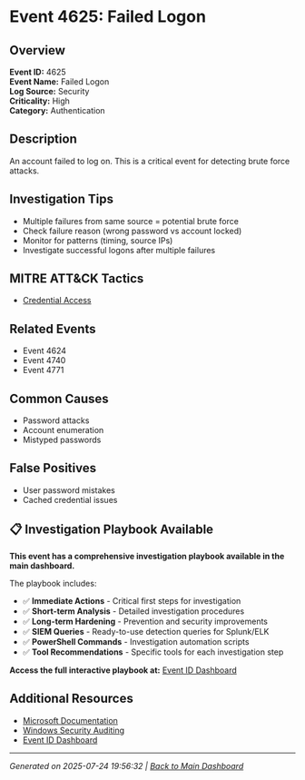 # Event 4625: Failed Logon

## Overview
**Event ID:** 4625  
**Event Name:** Failed Logon  
**Log Source:** Security  
**Criticality:** High  
**Category:** Authentication  

## Description
An account failed to log on. This is a critical event for detecting brute force attacks.

## Investigation Tips
- Multiple failures from same source = potential brute force
- Check failure reason (wrong password vs account locked)
- Monitor for patterns (timing, source IPs)
- Investigate successful logons after multiple failures

## MITRE ATT&CK Tactics
- [Credential Access](https://attack.mitre.org/tactics/TA0006/)

## Related Events
- Event 4624
- Event 4740
- Event 4771

## Common Causes
- Password attacks
- Account enumeration
- Mistyped passwords

## False Positives
- User password mistakes
- Cached credential issues

## 📋 Investigation Playbook Available

**This event has a comprehensive investigation playbook available in the main dashboard.**

The playbook includes:
- ✅ **Immediate Actions** - Critical first steps for investigation
- ✅ **Short-term Analysis** - Detailed investigation procedures  
- ✅ **Long-term Hardening** - Prevention and security improvements
- ✅ **SIEM Queries** - Ready-to-use detection queries for Splunk/ELK
- ✅ **PowerShell Commands** - Investigation automation scripts
- ✅ **Tool Recommendations** - Specific tools for each investigation step

**Access the full interactive playbook at:** [Event ID Dashboard](../index.html)

## Additional Resources
- [Microsoft Documentation](https://learn.microsoft.com/en-us/previous-versions/windows/it-pro/windows-10/security/threat-protection/auditing/event-4625)
- [Windows Security Auditing](https://learn.microsoft.com/en-us/windows/security/threat-protection/auditing/audit-events)
- [Event ID Dashboard](../index.html)

---
*Generated on 2025-07-24 19:56:32 | [Back to Main Dashboard](../index.html)*
